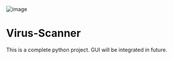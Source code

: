 ![image](https://github.com/user-attachments/assets/d37bdcaa-0c07-4003-858f-d9439b71b816)

# Virus-Scanner
This is a complete python project. GUI will be integrated in future.
